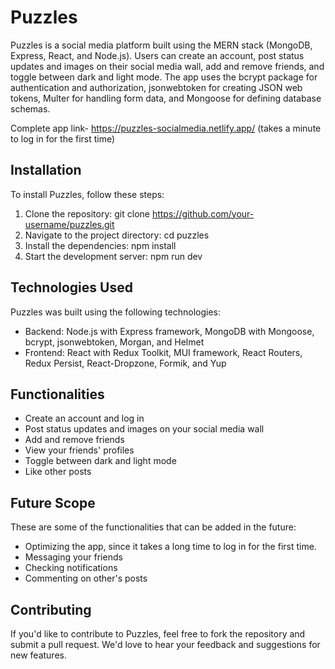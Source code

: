 # Puzzles

Puzzles is a social media platform built using the MERN stack (MongoDB, Express, React, and Node.js). Users can create an account, post status updates and images on their social media wall, add and remove friends, and toggle between dark and light mode. The app uses the bcrypt package for authentication and authorization, jsonwebtoken for creating JSON web tokens, Multer for handling form data, and Mongoose for defining database schemas.

Complete app link- https://puzzles-socialmedia.netlify.app/ (takes a minute to log in for the first time)

## Installation

To install Puzzles, follow these steps:

1. Clone the repository: git clone https://github.com/your-username/puzzles.git
2. Navigate to the project directory: cd puzzles
3. Install the dependencies: npm install
4. Start the development server: npm run dev

## Technologies Used

Puzzles was built using the following technologies:

* Backend: Node.js with Express framework, MongoDB with Mongoose, bcrypt, jsonwebtoken, Morgan, and Helmet
* Frontend: React with Redux Toolkit, MUI framework, React Routers, Redux Persist, React-Dropzone, Formik, and Yup

## Functionalities

* Create an account and log in
* Post status updates and images on your social media wall
* Add and remove friends
* View your friends' profiles
* Toggle between dark and light mode
* Like other posts

## Future Scope

These are some of the functionalities that can be added in the future:

* Optimizing the app, since it takes a long time to log in for the first time.
* Messaging your friends
* Checking notifications
* Commenting on other's posts

## Contributing

If you'd like to contribute to Puzzles, feel free to fork the repository and submit a pull request. We'd love to hear your feedback and suggestions for new features.
